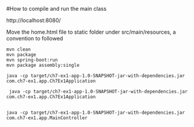 #How to compile and run the main class

http://localhost:8080/

Move the home.html file to static folder under src/main/resources, a convention to followed


```
mvn clean
mvn package
mvn spring-boot:run
mvn package assembly:single  

java -cp target/ch7-ex1-app-1.0-SNAPSHOT-jar-with-dependencies.jar com.ch7-ex1.app.Ch7Ex1Application    
 
 java -cp target/ch7-ex1-app-1.0-SNAPSHOT-jar-with-dependencies.jar com.ch7-ex1.app.Ch7Ex1Application    
 
   
java -cp target/ch7-ex1-app-1.0-SNAPSHOT-jar-with-dependencies.jar com.ch7-ex1.app.MainController

```







